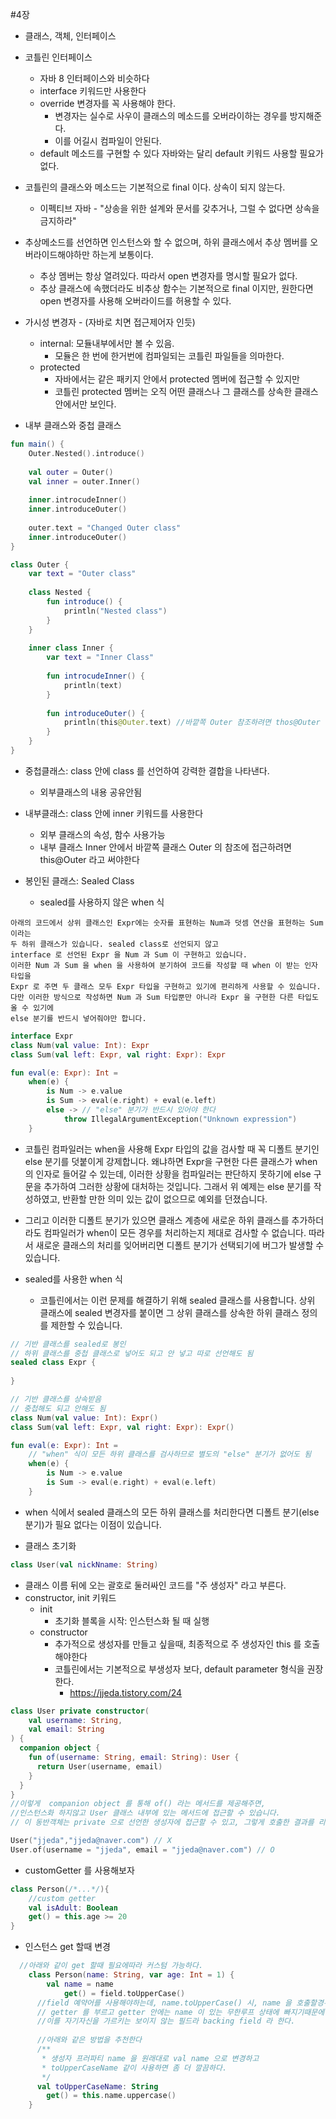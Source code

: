 #4장

- 클래스, 객체, 인터페이스


- 코틀린 인터페이스
  - 자바 8 인터페이스와 비슷하다
  - interface 키워드만 사용한다
  - override 변경자를 꼭 사용해야 한다.
    - 변경자는 실수로 사우이 클래스의 메소드를 오버라이하는 경우를 방지해준다.
    - 이를 어길시 컴파일이 안된다.
  - default 메소드를 구현할 수 있다 자바와는 달리 default 키워드 사용할 필요가 없다.

- 코틀린의 클래스와 메소드는 기본적으로 final 이다. 상속이 되지 않는다.
  - 이펙티브 자바 - "상송을 위한 설계와 문서를 갖추거나, 그럴 수 없다면 상속을 금지하라"
- 추상메소드를 선언하면 인스턴스와 할 수 없으며, 하위 클래스에서 추상 멤버를 오버라이드해야하만 하는게 보통이다.
  - 추상 멤버는 항상 열려있다. 따라서 open 변경자를 명시할 필요가 없다.
  - 추상 클래스에 속했더라도 비추상 함수는 기본적으로 final 이지만, 원한다면 open 변경자를 사용해 오버라이드를 허용할 수 있다.


- 가시성 변경자 - (자바로 치면 접근제어자 인듯)
  - internal: 모듈내부에서만 볼 수 있음.
    - 모듈은 한 번에 한거번에 컴파일되는 코틀린 파일들을 의마한다.
  - protected
    - 자바에서는 같은 패키지 안에서 protected 멤버에 접근할 수 있지만
    - 코틀린 protected 멤버는 오직 어떤 클래스나 그 클래스를 상속한 클래스 안에서만 보인다.

- 내부 클래스와 중첩 클래스
```kotlin
fun main() {
	Outer.Nested().introduce()
    
    val outer = Outer()
    val inner = outer.Inner()
    
    inner.introcudeInner()
    inner.introduceOuter()
    
    outer.text = "Changed Outer class"
    inner.introduceOuter()
}

class Outer {
    var text = "Outer class"
    
    class Nested {
        fun introduce() {
            println("Nested class")
        }
    }
    
    inner class Inner {
        var text = "Inner Class"
        
        fun introcudeInner() {
            println(text)
        }
        
        fun introduceOuter() {
            println(this@Outer.text) //바깥쪽 Outer 참조하려면 thos@Outer 라고 써야함.
        }
    }
}
```  
- 중첩클래스: class 안에 class 를 선언하여 강력한 결합을 나타낸다.
  - 외부클래스의 내용 공유안됨
- 내부클래스: class 안에 inner 키워드를 사용한다
  - 외부 클래스의 속성, 함수 사용가능
  - 내부 클래스 Inner 안에서 바깥쪽 클래스 Outer 의 참조에 접근하려면 this@Outer 라고 써야한다

- 봉인된 클래스: Sealed Class
  - sealed를 사용하지 않은 when 식
```text
아래의 코드에서 상위 클래스인 Expr에는 숫자를 표현하는 Num과 덧셈 연산을 표현하는 Sum 이라는
두 하위 클래스가 있습니다. sealed class로 선언되지 않고 
interface 로 선언된 Expr 을 Num 과 Sum 이 구현하고 있습니다.
이러한 Num 과 Sum 을 when 을 사용하여 분기하여 코드를 작성할 때 when 이 받는 인자 타입을
Expr 로 주면 두 클래스 모두 Expr 타입을 구현하고 있기에 편리하게 사용할 수 있습니다.
다만 이러한 방식으로 작성하면 Num 과 Sum 타입뿐만 아니라 Expr 을 구현한 다른 타입도 올 수 있기에
else 분기를 반드시 넣어줘야만 합니다.
```
```kotlin
interface Expr
class Num(val value: Int): Expr
class Sum(val left: Expr, val right: Expr): Expr

fun eval(e: Expr): Int =
    when(e) {
        is Num -> e.value
        is Sum -> eval(e.right) + eval(e.left)
        else -> // "else" 분기가 반드시 있어야 한다
            throw IllegalArgumentException("Unknown expression")
    }


```
- 코틀린 컴파일러는 when을 사용해 Expr 타입의 값을 검사할 때 꼭 디폴트 분기인 else 분기를 덧붙이게 강제합니다. 왜냐하면 Expr을 구현한 다른 클래스가 when의 인자로 들어갈 수 있는데, 이러한 상황을 컴파일러는 판단하지 못하기에 else 구문을 추가하여 그러한 상황에 대처하는 것입니다. 그래서 위 예제는 else 분기를 작성하였고, 반환할 만한 의미 있는 값이 없으므로 예외를 던졌습니다.

- 그리고 이러한 디폴트 분기가 있으면 클래스 계층에 새로운 하위 클래스를 추가하더라도 컴파일러가 when이 모든 경우를 처리하는지 제대로 검사할 수 없습니다. 따라서 새로운 클래스의 처리를 잊어버리면 디폴트 분기가 선택되기에 버그가 발생할 수 있습니다.

- sealed를 사용한 when 식
  - 코틀린에서는 이런 문제를 해결하기 위해 sealed 클래스를 사용합니다. 상위 클래스에 sealed 변경자를 붙이면 그 상위 클래스를 상속한 하위 클래스 정의를 제한할 수 있습니다.
```kotlin
// 기반 클래스를 sealed로 봉인
// 하위 클래스를 중첩 클래스로 넣어도 되고 안 넣고 따로 선언해도 됨
sealed class Expr {
    
}

// 기반 클래스를 상속받음
// 중첩해도 되고 안해도 됨
class Num(val value: Int): Expr()
class Sum(val left: Expr, val right: Expr): Expr()

fun eval(e: Expr): Int =
    // "when" 식이 모든 하위 클래스를 검사하므로 별도의 "else" 분기가 없어도 됨
    when(e) {
        is Num -> e.value
        is Sum -> eval(e.right) + eval(e.left)
    }
```
- when 식에서 sealed 클래스의 모든 하위 클래스를 처리한다면 디폴트 분기(else 분기)가 필요 없다는 이점이 있습니다.


- 클래스 초기화
```kotlin
class User(val nickNname: String)
```
- 클래스 이름 뒤에 오는 괄호로 둘러싸인 코드를 "주 생성자" 라고 부른다.
- constructor, init 키워드
  - init
    - 초기화 블록을 시작: 인스턴스화 될 때 실행
  - constructor
    - 추가적으로 생성자를 만들고 싶을때, 최종적으로 주 생성자인 this 를 호출해야한다
    - 코틀린에서는 기본적으로 부생성자 보다, default parameter 형식을 권장한다.
      - https://jjeda.tistory.com/24 
```kotlin
class User private constructor(
    val username: String,
    val email: String
) {
  companion object {
    fun of(username: String, email: String): User {
      return User(username, email)
    }
  }
}
//이렇게  companion object 를 통해 of() 라는 메서드를 제공해주면, 
//인스턴스화 하지않고 User 클래스 내부에 있는 메서드에 접근할 수 있습니다. 
// 이 동반객체는 private 으로 선언한 생성자에 접근할 수 있고, 그렇게 호출한 결과를 리턴합니다.

User("jjeda","jjeda@naver.com") // X
User.of(username = "jjeda", email = "jjeda@naver.com") // O
```
  - customGetter 를 사용해보자
```kotlin
class Person(/*...*/){
    //custom getter
    val isAdult: Boolean
    get() = this.age >= 20
}
```
- 인스턴스 get 할때 변경
```kotlin
  //아래와 같이 get 할때 필요에따라 커스텀 가능하다.
    class Person(name: String, var age: Int = 1) {
        val name = name
            get() = field.toUpperCase()
      //field 예약어를 사용해야하는데, name.toUpperCase() 시, name 을 호출할경우
      // getter 를 부르고 getter 안에는 name 이 있는 무한루프 상태에 빠지기때문에.
      //이를 자기자신을 가르키는 보이지 않는 필드라 backing field 라 한다.
      
      //아래와 같은 방법을 추천한다
      /**
       * 생성자 프러파티 name 을 원래대로 val name 으로 변경하고
       * toUpperCaseName 같이 사용하면 좀 더 깔끔하다.
       */
      val toUpperCaseName: String
        get() = this.name.uppercase()
    }
```
   
    
